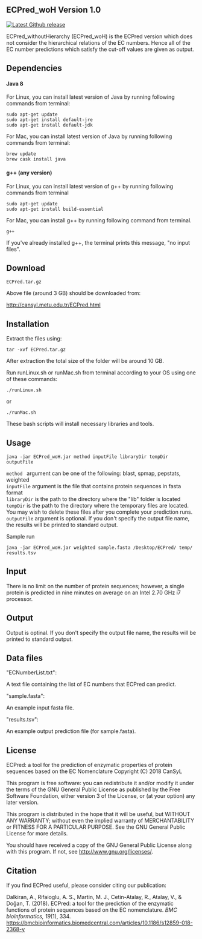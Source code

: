 ## ECPred_woH Version 1.0
 
 [![Latest Github release](https://img.shields.io/badge/version-1.0-blue.svg)](https://github.com/cansyl/ECPred_nh/releases/latest)
 
ECPred_withoutHierarchy (ECPred_woH) is the ECPred version which does not consider the hierarchical relations of the EC numbers. Hence all of the EC number predictions which satisfy the cut-off values are given as output. 

## Dependencies

#### Java 8  

For Linux, you can install latest version of Java by running following commands from terminal:
```
sudo apt-get update
sudo apt-get install default-jre
sudo apt-get install default-jdk
```
For Mac, you can install latest version of Java by running following commands from terminal:
```
brew update
brew cask install java
```

#### g++ (any version)  

For Linux, you can install latest version of g++ by running following commands from terminal
```
sudo apt-get update
sudo apt-get install build-essential
```
For Mac, you can install g++ by running following command from terminal. <br />

 ```
 g++
 ```
 If you've already installed g++, the terminal prints this message, "no input files". <br />

## Download
```
ECPred.tar.gz
```
Above file (around 3 GB) should be downloaded from:

http://cansyl.metu.edu.tr/ECPred.html

## Installation

Extract the files using: <br />
```
tar -xvf ECPred.tar.gz  
```
After extraction the total size of the folder will be around 10 GB. <br />

Run runLinux.sh or runMac.sh from terminal according to your OS using one of these commands: <br />
```
./runLinux.sh 
```
or <br />
```
./runMac.sh
```
These bash scripts will install necessary libraries and tools.

## Usage

```
java -jar ECPred_woH.jar method inputFile libraryDir tempDir outputFile
```
```method ``` argument can be one of the following: blast, spmap, pepstats, weighted<br />
```inputFile```  argument is the file that contains protein sequences in fasta format<br />
```libraryDir``` is the path to the directory where the "lib" folder is located <br />
```tempDir``` is the path to the directory where the temporary files are located. You may wish to delete these files after you complete your prediction runs. <br />
```outputFile``` argument is optional. If you don't specify the output file name, the results will be printed to standard output. <br/>

Sample run <br />
```
java -jar ECPred_woH.jar weighted sample.fasta /Desktop/ECPred/ temp/ results.tsv
```


## Input

There is no limit on the number of protein sequences; however, a single protein is predicted in nine minutes on average on an Intel 2.70 GHz i7 processor.

## Output

Output is optinal. If you don't specify the output file name, the results will be printed to standard output.

## Data files

"ECNumberList.txt":  <br />

A text file containing the list of EC numbers that ECPred can predict.  <br />

"sample.fasta":  <br />

An example input fasta file.  <br />

"results.tsv":  <br />

An example output prediction file (for sample.fasta).

## License
ECPred: a tool for the prediction of enzymatic properties of protein sequences based on the EC Nomenclature
    Copyright (C) 2018 CanSyL

This program is free software: you can redistribute it and/or modify it under the terms of the GNU General Public License as published by the Free Software Foundation, either version 3 of the License, or (at your option) any later version.

This program is distributed in the hope that it will be useful, but WITHOUT ANY WARRANTY; without even the implied warranty of MERCHANTABILITY or FITNESS FOR A PARTICULAR PURPOSE. See the GNU General Public License for more details.

You should have received a copy of the GNU General Public License along with this program.  If not, see <http://www.gnu.org/licenses/>.

## Citation
If you find ECPred useful, please consider citing our publication:

Dalkiran, A., Rifaioglu, A. S., Martin, M. J., Cetin-Atalay, R., Atalay, V., & Doğan, T. (2018). ECPred: a tool for the prediction of the enzymatic functions of protein sequences based on the EC nomenclature. *BMC bioinformatics, 19*(1), 334. https://bmcbioinformatics.biomedcentral.com/articles/10.1186/s12859-018-2368-y


